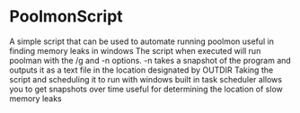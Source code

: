 # PoolmonScript
A simple script that can be used to automate running poolmon useful in finding memory leaks in windows
The script when executed will run poolman  with the /g and -n options. -n takes a snapshot of the program and outputs it as a text file in the location designated by OUTDIR
Taking the script and scheduling it to run with windows built in task scheduler allows you to get snapshots over time useful for determining the location of slow memory leaks 
